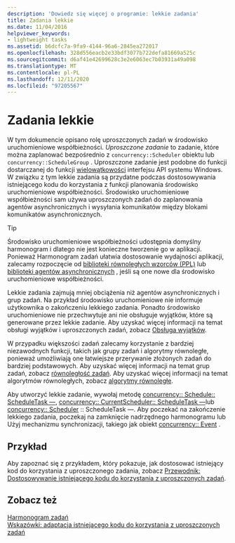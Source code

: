 ```yaml
---
description: 'Dowiedz się więcej o programie: lekkie zadania'
title: Zadania lekkie
ms.date: 11/04/2016
helpviewer_keywords:
- lightweight tasks
ms.assetid: b6dcfc7a-9fa9-4144-96a6-2845ea272017
ms.openlocfilehash: 328d556eacb2e33bdf3077b722defa81669a525c
ms.sourcegitcommit: d6af41e42699628c3e2e6063ec7b03931a49a098
ms.translationtype: MT
ms.contentlocale: pl-PL
ms.lasthandoff: 12/11/2020
ms.locfileid: "97205567"
---
```

# <a name="lightweight-tasks"></a>Zadania lekkie

W tym dokumencie opisano rolę uproszczonych zadań w środowisko uruchomieniowe współbieżności. *Uproszczone zadanie* to zadanie, które można zaplanować bezpośrednio z `concurrency::Scheduler` obiektu lub `concurrency::ScheduleGroup` . Uproszczone zadanie jest podobne do funkcji dostarczanej do funkcji [wielowątkowości](/windows/win32/api/processthreadsapi/nf-processthreadsapi-createthread) interfejsu API systemu Windows. W związku z tym lekkie zadania są przydatne podczas dostosowywania istniejącego kodu do korzystania z funkcji planowania środowisko uruchomieniowe współbieżności. Środowisko uruchomieniowe współbieżności sam używa uproszczonych zadań do zaplanowania agentów asynchronicznych i wysyłania komunikatów między blokami komunikatów asynchronicznych.

> [!TIP]
> Środowisko uruchomieniowe współbieżności udostępnia domyślny harmonogram i dlatego nie jest konieczne tworzenie go w aplikacji. Ponieważ Harmonogram zadań ułatwia dostosowanie wydajności aplikacji, zalecamy rozpoczęcie od [biblioteki równoległych wzorców (PPL)](../../parallel/concrt/parallel-patterns-library-ppl.md) lub [biblioteki agentów asynchronicznych](../../parallel/concrt/asynchronous-agents-library.md) , jeśli są one nowe dla środowisko uruchomieniowe współbieżności.

Lekkie zadania zajmują mniej obciążenia niż agentów asynchronicznych i grup zadań. Na przykład środowisko uruchomieniowe nie informuje użytkownika o zakończeniu lekkiego zadania. Ponadto środowisko uruchomieniowe nie przechwytuje ani nie obsługuje wyjątków, które są generowane przez lekkie zadanie. Aby uzyskać więcej informacji na temat obsługi wyjątków i uproszczonych zadań, zobacz [Obsługa wyjątków](../../parallel/concrt/exception-handling-in-the-concurrency-runtime.md).

W przypadku większości zadań zalecamy korzystanie z bardziej niezawodnych funkcji, takich jak grupy zadań i algorytmy równoległe, ponieważ umożliwiają one łatwiejsze przerywanie złożonych zadań do bardziej podstawowych. Aby uzyskać więcej informacji na temat grup zadań, zobacz [równoległość zadań](../../parallel/concrt/task-parallelism-concurrency-runtime.md). Aby uzyskać więcej informacji na temat algorytmów równoległych, zobacz [algorytmy równoległe](../../parallel/concrt/parallel-algorithms.md).

Aby utworzyć lekkie zadanie, wywołaj metodę [concurrency:: Schedule:: ScheduleTask —](reference/schedulegroup-class.md#scheduletask), [concurrency:: CurrentScheduler:: ScheduleTask —](reference/currentscheduler-class.md#scheduletask)lub [concurrency:: Scheduler](reference/scheduler-class.md#scheduletask) :: ScheduleTask —. Aby poczekać na zakończenie lekkiego zadania, poczekaj na zamknięcie nadrzędnego harmonogramu lub Użyj mechanizmu synchronizacji, takiego jak obiekt [concurrency:: Event](../../parallel/concrt/reference/event-class.md) .

## <a name="example"></a>Przykład

Aby zapoznać się z przykładem, który pokazuje, jak dostosować istniejący kod do korzystania z uproszczonego zadania, zobacz [Przewodnik: Dostosowywanie istniejącego kodu do korzystania z uproszczonych zadań](../../parallel/concrt/walkthrough-adapting-existing-code-to-use-lightweight-tasks.md).

## <a name="see-also"></a>Zobacz też

[Harmonogram zadań](../../parallel/concrt/task-scheduler-concurrency-runtime.md)<br/>
[Wskazówki: adaptacja istniejącego kodu do korzystania z uproszczonych zadań](../../parallel/concrt/walkthrough-adapting-existing-code-to-use-lightweight-tasks.md)
